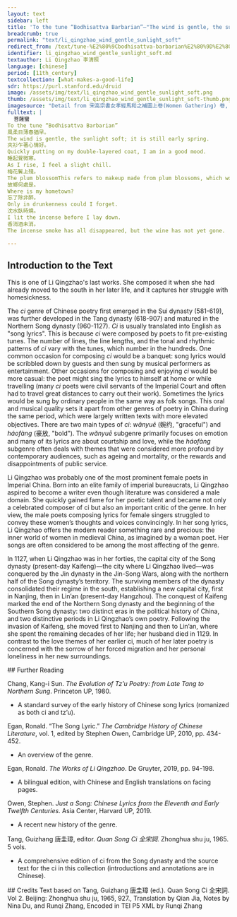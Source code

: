 ```yaml
---
layout: text
sidebar: left
title: 'To the tune “Bodhisattva Barbarian”—"The wind is gentle, the sunlight soft" | 菩薩蠻 · 風柔日薄春猶早'
breadcrumb: true
permalink: "text/li_qingzhao_wind_gentle_sunlight_soft"
redirect_from: /text/tune-%E2%80%9Cbodhisattva-barbarian%E2%80%9D%E2%80%94-wind-gentle-sunlight-soft
identifier: li_qingzhao_wind_gentle_sunlight_soft.md
textauthor: Li Qingzhao 李清照
language: [chinese]
period: [11th_century]
textcollection: [what-makes-a-good-life]
sdr: https://purl.stanford.edu/druid 
image: /assets/img/text/li_qingzhao_wind_gentle_sunlight_soft.png
thumb: /assets/img/text/li_qingzhao_wind_gentle_sunlight_soft-thumb.png
imagesource: "Detail from 宋高宗書女孝經馬和之補圖上卷(Women Gathering) 卷, 馬和之, 趙構, National Palalce Museum, Accession Number: K2A001100N000000000PBB [Public Domain]"
fulltext: |
  菩薩蠻
To the tune “Bodhisattva Barbarian”
風柔日薄春猶早。
The wind is gentle, the sunlight soft; it is still early spring.
夾衫乍著心情好。
Quickly putting on my double-layered coat, I am in a good mood.
睡起覺微寒。
As I rise, I feel a slight chill.
梅花鬢上殘。
The plum blossomThis refers to makeup made from plum blossoms, which would be used like foundation. is smudged into my hair.
故鄉何處是。
Where is my hometown?
忘了除非醉。
Only in drunkenness could I forget.
沈水臥時燒。
I lit the incense before I lay down.
香消酒未消。
The incense smoke has all disappeared, but the wine has not yet gone.

--- 
```

## Introduction to the Text 
<p>This is one of Li Qingzhao's last works. She composed it when she had already moved to the south in her later life, and it captures her struggle with homesickness.</p> <p>The <em>ci</em> genre of Chinese poetry first emerged in the Sui dynasty (581-619), was further developed in the Tang dynasty (618-907) and matured in the Northern Song dynasty (960-1127). <em>Ci</em> is usually translated into English as "song lyrics". This is because <em>ci</em> were composed by poets to fit pre-existing tunes. The number of lines, the line lengths, and the tonal and rhythmic patterns of <em>ci</em> vary with the tunes, which number in the hundreds. One common occasion for composing <em>ci</em> would be a banquet: song lyrics would be scribbled down by guests and then sung by musical performers as entertainment. Other occasions for composing and enjoying <em>ci</em> would be more casual: the poet might sing the lyrics to himself at home or while travelling (many <em>ci</em> poets were civil servants of the Imperial Court and often had to travel great distances to carry out their work). Sometimes the lyrics would be sung by ordinary people in the same way as folk songs. This oral and musical quality sets it apart from other genres of poetry in China during the same period, which were largely written texts with more elevated objectives. There are two main types of <em>ci</em>: <em>wǎnyuē</em> (婉约, "graceful") and <em>háofàng</em> (豪放, "bold"). The <em>wǎnyuē</em> subgenre primarily focuses on emotion and many of its lyrics are about courtship and love, while the<em> háofàng</em> subgenre often deals with themes that were considered more profound by contemporary audiences, such as ageing and mortality, or the rewards and disappointments of public service.</p> <p>Li Qingzhao was probably one of the most prominent female poets in Imperial China. Born into an elite family of imperial bureaucrats, Li Qingzhao aspired to become a writer even though literature was considered a male domain. She quickly gained fame for her poetic talent and became not only a celebrated composer of ci but also an important critic of the genre. In her view, the male poets composing lyrics for female singers struggled to convey these women’s thoughts and voices convincingly. In her song lyrics, Li Qingzhao offers the modern reader something rare and precious: the inner world of women in medieval China, as imagined by a woman poet. Her songs are often considered to be among the most affecting of the genre.</p> <p>In 1127, when Li Qingzhao was in her forties, the capital city of the Song dynasty (present-day Kaifeng)—the city where Li Qingzhao lived—was conquered by the Jin dynasty in the Jin-Song Wars, along with the northern half of the Song dynasty’s territory. The surviving members of the dynasty consolidated their regime in the south, establishing a new capital city, first in Nanjing, then in Lin’an (present-day Hangzhou). The conquest of Kaifeng marked the end of the Northern Song dynasty and the beginning of the Southern Song dynasty: two distinct eras in the political history of China, and two distinctive periods in Li Qingzhao’s own poetry. Following the invasion of Kaifeng, she moved first to Nanjing and then to Lin’an, where she spent the remaining decades of her life; her husband died in 1129. In contrast to the love themes of her earlier ci, much of her later poetry is concerned with the sorrow of her forced migration and her personal loneliness in her new surroundings.</p>
## Further Reading 
<p>Chang, Kang-i Sun. <em>The Evolution of Tz’u Poetry: from Late Tang to Northern Sung</em>. Princeton UP, 1980.</p> <ul> <li>A standard survey of the early history of Chinese song lyrics (romanized as both ci and tz’u).</li> </ul> <p>Egan, Ronald. “The Song Lyric.” <em>The Cambridge History of Chinese Literature</em>, vol. 1, edited by Stephen Owen, Cambridge UP, 2010, pp. 434-452.</p> <ul> <li>An overview of the genre.</li> </ul> <p>Egan, Ronald. <em>The Works of Li Qingzhao</em>. De Gruyter, 2019, pp. 94-198.</p> <ul> <li>A bilingual edition, with Chinese and English translations on facing pages.</li> </ul> <p>Owen, Stephen. <em>Just a Song: Chinese Lyrics from the Eleventh and Early Twelfth Centuries</em>. Asia Center, Harvard UP, 2019.</p> <ul> <li>A recent new history of the genre.</li> </ul> <p>Tang, Guizhang 唐圭璋, editor. <em>Quan Song Ci 全宋詞</em>. Zhonghua shu ju, 1965. 5 vols.</p> <ul> <li>A comprehensive edition of ci from the Song dynasty and the source text for the ci in this collection (introductions and annotations are in Chinese).</li> </ul>
## Credits
Text based on Tang, Guizhang 唐圭璋 (ed.). Quan Song Ci 全宋詞. Vol 2. Beijing: Zhonghua shu ju, 1965, 927., Translation by Qian Jia, Notes by Nina Du,  and Runqi Zhang, Encoded in TEI P5 XML by Runqi Zhang
